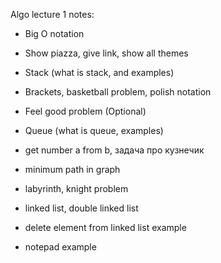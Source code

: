Algo lecture 1 notes:

* Big O notation

* Show piazza, give link, show all themes

* Stack (what is stack, and examples)

* Brackets, basketball problem, polish notation

* Feel good problem (Optional)

* Queue (what is queue, examples)

* get number a from b, задача про кузнечик

* minimum path in graph

* labyrinth, knight problem

* linked list, double linked list

* delete element from linked list example

* notepad example

